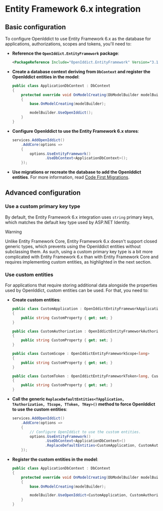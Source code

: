 # Entity Framework 6.x integration

## Basic configuration

To configure OpenIddict to use Entity Framework 6.x as the database for applications, authorizations, scopes and tokens, you'll need to:
  - **Reference the `OpenIddict.EntityFramework` package**:

    ```xml
    <PackageReference Include="OpenIddict.EntityFramework" Version="3.1.1" />
    ```

  - **Create a database context deriving from `DbContext` and register the OpenIddict entities in the model**:

    ```csharp
    public class ApplicationDbContext : DbContext
    {
        protected override void OnModelCreating(DbModelBuilder modelBuilder)
        {
            base.OnModelCreating(modelBuilder);

            modelBuilder.UseOpenIddict();
        }
    }
    ```

  - **Configure OpenIddict to use the Entity Framework 6.x stores**:

    ```csharp
    services.AddOpenIddict()
        .AddCore(options =>
        {
            options.UseEntityFramework()
                   .UseDbContext<ApplicationDbContext>();
        });
    ```

  - **Use migrations or recreate the database to add the OpenIddict entities**.
For more information, read [Code First Migrations](https://docs.microsoft.com/en-us/ef/ef6/modeling/code-first/migrations/).

## Advanced configuration

### Use a custom primary key type

By default, the Entity Framework 6.x integration uses `string` primary keys, which matches the default key type used by ASP.NET Identity.

> [!WARNING]
> Unlike Entity Framework Core, Entity Framework 6.x doesn't support closed generic types, which prevents using the OpenIddict entities
> without subclassing them. As such, using a custom primary key type is a bit more complicated with Entity Framework 6.x than with
> Entity Framework Core and requires implementing custom entities, as highlighted in the next section.

### Use custom entities

For applications that require storing additional data alongside the properties used by OpenIddict, custom entities can be used. For that, you need to:
  - **Create custom entities**:

    ```csharp
    public class CustomApplication : OpenIddictEntityFrameworkApplication<long, CustomAuthorization, CustomToken>
    {
        public string CustomProperty { get; set; }
    }

    public class CustomAuthorization : OpenIddictEntityFrameworkAuthorization<long, CustomApplication, CustomToken>
    {
        public string CustomProperty { get; set; }
    }

    public class CustomScope : OpenIddictEntityFrameworkScope<long>
    {
        public string CustomProperty { get; set; }
    }

    public class CustomToken : OpenIddictEntityFrameworkToken<long, CustomApplication, CustomAuthorization>
    {
        public string CustomProperty { get; set; }
    }
    ```

  - **Call the generic `ReplaceDefaultEntities<TApplication, TAuthorization, TScope, TToken, TKey>()` method to force OpenIddict to use the custom entities**:

    ```csharp
    services.AddOpenIddict()
        .AddCore(options =>
        {
            // Configure OpenIddict to use the custom entities.
            options.UseEntityFramework()
                   .UseDbContext<ApplicationDbContext>()
                   .ReplaceDefaultEntities<CustomApplication, CustomAuthorization, CustomScope, CustomToken, long>();
        });
    ```

  - **Register the custom entities in the model**:

    ```csharp
    public class ApplicationDbContext : DbContext
    {
        protected override void OnModelCreating(DbModelBuilder modelBuilder)
        {
            base.OnModelCreating(modelBuilder);

            modelBuilder.UseOpenIddict<CustomApplication, CustomAuthorization, CustomScope, CustomToken, long>();
        }
    }
    ```